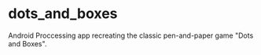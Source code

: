 # dots_and_boxes
Android Proccessing app recreating the classic pen-and-paper game "Dots and Boxes".
